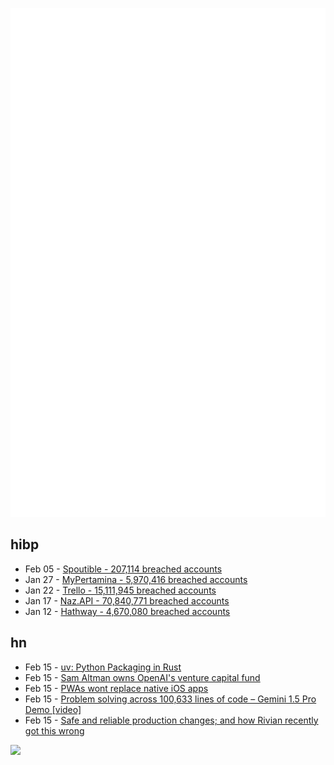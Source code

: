![Metrics](https://raw.githubusercontent.com/phixion/phixion/master/metrics.svg)

## hibp

<!--
for https://github.com/phixion/phixion/blob/main/.github/workflows/feeds.yml
-->
<!--START_SECTION:haveibeenpwnd-->
- Feb 05 - [Spoutible - 207,114 breached accounts](https://haveibeenpwned.com/PwnedWebsites#Spoutible)
- Jan 27 - [MyPertamina - 5,970,416 breached accounts](https://haveibeenpwned.com/PwnedWebsites#MyPertamina)
- Jan 22 - [Trello - 15,111,945 breached accounts](https://haveibeenpwned.com/PwnedWebsites#Trello)
- Jan 17 - [Naz.API - 70,840,771 breached accounts](https://haveibeenpwned.com/PwnedWebsites#NazApi)
- Jan 12 - [Hathway - 4,670,080 breached accounts](https://haveibeenpwned.com/PwnedWebsites#Hathway)
<!--END_SECTION:haveibeenpwnd-->

## hn

<!--
for https://github.com/phixion/phixion/blob/main/.github/workflows/feeds.yml
-->
<!--START_SECTION:hn-->
- Feb 15 - [uv: Python Packaging in Rust](https://astral.sh/blog/uv)
- Feb 15 - [Sam Altman owns OpenAI's venture capital fund](https://www.axios.com/2024/02/15/sam-altman-openai-startup-fund)
- Feb 15 - [PWAs wont replace native iOS apps](https://app.campsite.co/campsite/p/notes/rengvq2txami)
- Feb 15 - [Problem solving across 100,633 lines of code – Gemini 1.5 Pro Demo [video]](https://www.youtube.com/watch?v=SSnsmqIj1MI)
- Feb 15 - [Safe and reliable production changes; and how Rivian recently got this wrong](https://blog.substrate.tools/safe-and-reliable-production-changes-for-fast-moving-teams-and-how-rivian-recently-got-this-wrong/)
<!--END_SECTION:hn-->

<!--
for https://yhype.me
-->
![](https://hit.yhype.me/github/profile?user_id=13013670)
